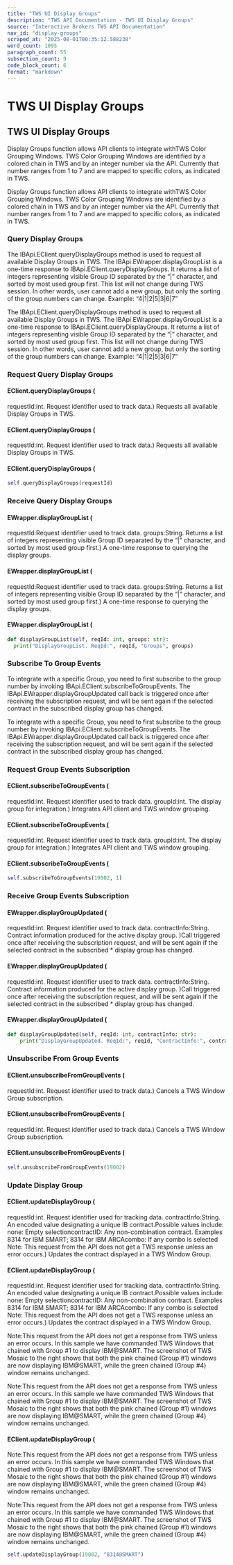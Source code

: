 ```yaml
---
title: "TWS UI Display Groups"
description: "TWS API Documentation - TWS UI Display Groups"
source: "Interactive Brokers TWS API Documentation"
nav_id: "display-groups"
scraped_at: "2025-08-01T00:35:12.588238"
word_count: 1095
paragraph_count: 55
subsection_count: 9
code_block_count: 6
format: "markdown"
---
```


# TWS UI Display Groups

## TWS UI Display Groups

Display Groups function allows API clients to integrate withTWS Color Grouping Windows.
TWS Color Grouping Windows are identified by a colored chain in TWS and by an integer number via the API. Currently that number ranges from 1 to 7 and are mapped to specific colors, as indicated in TWS.

Display Groups function allows API clients to integrate withTWS Color Grouping Windows.
TWS Color Grouping Windows are identified by a colored chain in TWS and by an integer number via the API. Currently that number ranges from 1 to 7 and are mapped to specific colors, as indicated in TWS.

### Query Display Groups

The IBApi.EClient.queryDisplayGroups method is used to request all available Display Groups in TWS. The IBApi.EWrapper.displayGroupList is a one-time response to IBApi.EClient.queryDisplayGroups.
It returns a list of integers representing visible Group ID separated by the “|” character, and sorted by most used group first. This list will not change during TWS session. In other words, user cannot add a new group, but only the sorting of the group numbers can change.
Example: “4|1|2|5|3|6|7”

The IBApi.EClient.queryDisplayGroups method is used to request all available Display Groups in TWS. The IBApi.EWrapper.displayGroupList is a one-time response to IBApi.EClient.queryDisplayGroups.
It returns a list of integers representing visible Group ID separated by the “|” character, and sorted by most used group first. This list will not change during TWS session. In other words, user cannot add a new group, but only the sorting of the group numbers can change.
Example: “4|1|2|5|3|6|7”

### Request Query Display Groups

#### EClient.queryDisplayGroups (

requestId:int. Request identifier used to track data.)
Requests all available Display Groups in TWS.

#### EClient.queryDisplayGroups (

requestId:int. Request identifier used to track data.)
Requests all available Display Groups in TWS.

#### EClient.queryDisplayGroups (

```python
self.queryDisplayGroups(requestId)
```

### Receive Query Display Groups

#### EWrapper.displayGroupList (

requestId:Request identifier used to track data.
groups:String. Returns a list of integers representing visible Group ID separated by the “|” character, and sorted by most used group first.)
A one-time response to querying the display groups.

#### EWrapper.displayGroupList (

requestId:Request identifier used to track data.
groups:String. Returns a list of integers representing visible Group ID separated by the “|” character, and sorted by most used group first.)
A one-time response to querying the display groups.

#### EWrapper.displayGroupList (

```python
def displayGroupList(self, reqId: int, groups: str):
  print("DisplayGroupList. ReqId:", reqId, "Groups", groups)
```

### Subscribe To Group Events

To integrate with a specific Group, you need to first subscribe to the group number by invoking IBApi.EClient.subscribeToGroupEvents. The IBApi.EWrapper.displayGroupUpdated call back is triggered once after receiving the subscription request, and will be sent again if the selected contract in the subscribed display group has changed.

To integrate with a specific Group, you need to first subscribe to the group number by invoking IBApi.EClient.subscribeToGroupEvents. The IBApi.EWrapper.displayGroupUpdated call back is triggered once after receiving the subscription request, and will be sent again if the selected contract in the subscribed display group has changed.

### Request Group Events Subscription

#### EClient.subscribeToGroupEvents (

requestId:int. Request identifier used to track data.
groupId:int. The display group for integration.)
Integrates API client and TWS window grouping.

#### EClient.subscribeToGroupEvents (

requestId:int. Request identifier used to track data.
groupId:int. The display group for integration.)
Integrates API client and TWS window grouping.

#### EClient.subscribeToGroupEvents (

```python
self.subscribeToGroupEvents(19002, 1)
```

### Receive Group Events Subscription

#### EWrapper.displayGroupUpdated (

requestId:int. Request identifier used to track data.
contractInfo:String. Contract information produced for the active display group.
)Call triggered once after receiving the subscription request, and will be sent again if the selected contract in the subscribed * display group has changed.

#### EWrapper.displayGroupUpdated (

requestId:int. Request identifier used to track data.
contractInfo:String. Contract information produced for the active display group.
)Call triggered once after receiving the subscription request, and will be sent again if the selected contract in the subscribed * display group has changed.

#### EWrapper.displayGroupUpdated (

```python
def displayGroupUpdated(self, reqId: int, contractInfo: str):
	print("DisplayGroupUpdated. ReqId:", reqId, "ContractInfo:", contractInfo)
```

### Unsubscribe From Group Events

#### EClient.unsubscribeFromGroupEvents (

requestId:int. Request identifier used to track data.)
Cancels a TWS Window Group subscription.

#### EClient.unsubscribeFromGroupEvents (

requestId:int. Request identifier used to track data.)
Cancels a TWS Window Group subscription.

#### EClient.unsubscribeFromGroupEvents (

```python
self.unsubscribeFromGroupEvents(19002)
```

### Update Display Group

#### EClient.updateDisplayGroup (

requestId:int. Request identifier used for tracking data.
contractInfo:String. An encoded value designating a unique IB contract.Possible values include:
none: Empty selectioncontractID: Any non-combination contract. Examples 8314 for IBM SMART; 8314 for IBM ARCAcombo: If any combo is selected Note: This request from the API does not get a TWS response unless an error occurs.)
Updates the contract displayed in a TWS Window Group.

#### EClient.updateDisplayGroup (

requestId:int. Request identifier used for tracking data.
contractInfo:String. An encoded value designating a unique IB contract.Possible values include:
none: Empty selectioncontractID: Any non-combination contract. Examples 8314 for IBM SMART; 8314 for IBM ARCAcombo: If any combo is selected Note: This request from the API does not get a TWS response unless an error occurs.)
Updates the contract displayed in a TWS Window Group.

Note:This request from the API does not get a response from TWS unless an error occurs.
In this sample we have commanded TWS Windows that chained with Group #1 to display IBM@SMART. The screenshot of TWS Mosaic to the right shows that both the pink chained (Group #1) windows are now displaying IBM@SMART, while the green chained (Group #4) window remains unchanged.

Note:This request from the API does not get a response from TWS unless an error occurs.
In this sample we have commanded TWS Windows that chained with Group #1 to display IBM@SMART. The screenshot of TWS Mosaic to the right shows that both the pink chained (Group #1) windows are now displaying IBM@SMART, while the green chained (Group #4) window remains unchanged.

#### EClient.updateDisplayGroup (

Note:This request from the API does not get a response from TWS unless an error occurs.
In this sample we have commanded TWS Windows that chained with Group #1 to display IBM@SMART. The screenshot of TWS Mosaic to the right shows that both the pink chained (Group #1) windows are now displaying IBM@SMART, while the green chained (Group #4) window remains unchanged.

Note:This request from the API does not get a response from TWS unless an error occurs.
In this sample we have commanded TWS Windows that chained with Group #1 to display IBM@SMART. The screenshot of TWS Mosaic to the right shows that both the pink chained (Group #1) windows are now displaying IBM@SMART, while the green chained (Group #4) window remains unchanged.

```python
self.updateDisplayGroup(19002, "8314@SMART")
```